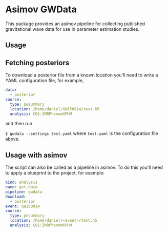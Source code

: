 # Asimov GWData

This package provides an asimov pipeline for collecting published gravitational wave data for use in parameter estimation studies.

## Usage

## Fetching posteriors

To download a posterior file from a known location you'll need to write a YAML configuration file, for example,

```yaml
data: 
  - posterior
source:
  type: pesummary
  location: /home/daniel/GW150914/test.h5
  analysis: C01:IMRPhenomXPHM
```

and then run

`$ gwdata --settings test.yaml`
where `test.yaml` is the configuration file above.

## Usage with asimov

The script can also be called as a pipeline in asimov.
To do this you'll need to apply a blueprint to the project, for example:

```yaml
kind: analysis
name: get-data
pipeline: gwdata
download:
  - posterior
event: GW150914
source:
  type: pesummary
  location: /home/daniel/<event>/test.h5
  analysis: C01:IMRPhenomXPHM
```
